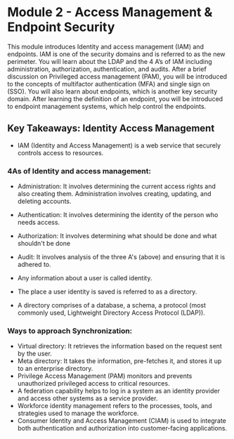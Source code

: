 # Module 2 - Access Management & Endpoint Security
This module introduces Identity and access management (IAM) and endpoints. IAM is one of the security domains and is referred to as the new perimeter. You will learn about the LDAP and the 4 A’s of IAM including administration, authorization, authentication, and audits. After a brief discussion on Privileged access management (PAM), you will be introduced to the concepts of multifactor authentication (MFA) and single sign on (SSO). You will also learn about endpoints, which is another key security domain. After learning the definition of an endpoint, you will be introduced to endpoint management systems, which help control the endpoints.

## Key Takeaways: Identity Access Management

- IAM (Identity and Access Management) is a web service that securely controls access to resources.
### 4As of Identity and access management:
- Administration: It involves determining the current access rights and also creating them. Administration involves creating, updating, and deleting accounts.
- Authentication: It involves determining the identity of the person who needs access.
- Authorization: It involves determining what should be done and what shouldn't be done
- Audit: It involves analysis of the three A's (above) and ensuring that it is adhered to.

- Any information about a user is called identity.
- The place a user identity is saved is referred to as a directory.
- A directory comprises of a database, a schema, a protocol (most commonly used, Lightweight Directory Access Protocol (LDAP)).
### Ways to approach Synchronization:
- Virtual directory: It retrieves the information based on the request sent by the user.
- Meta directory: It takes the information, pre-fetches it, and stores it up to an enterprise directory.
- Privilege Access Management (PAM) monitors and prevents unauthorized privileged access to critical resources.
- A federation capability helps to log in a system as an identity provider and access other systems as a service provider.
- Workforce identity management refers to the processes, tools, and strategies used to manage the workforce.
- Consumer Identity and Access Management (CIAM) is used to integrate both authentication and authorization into customer-facing applications.
